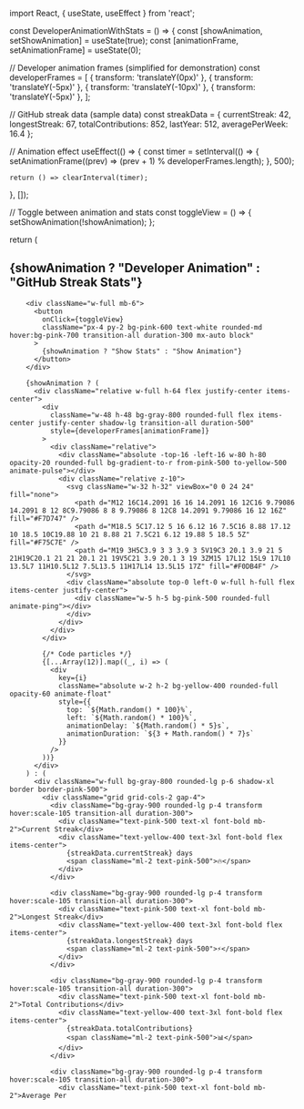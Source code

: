 import React, { useState, useEffect } from 'react';

const DeveloperAnimationWithStats = () => {
  const [showAnimation, setShowAnimation] = useState(true);
  const [animationFrame, setAnimationFrame] = useState(0);
  
  // Developer animation frames (simplified for demonstration)
  const developerFrames = [
    { transform: 'translateY(0px)' },
    { transform: 'translateY(-5px)' },
    { transform: 'translateY(-10px)' },
    { transform: 'translateY(-5px)' },
  ];
  
  // GitHub streak data (sample data)
  const streakData = {
    currentStreak: 42,
    longestStreak: 67,
    totalContributions: 852,
    lastYear: 512,
    averagePerWeek: 16.4
  };
  
  // Animation effect
  useEffect(() => {
    const timer = setInterval(() => {
      setAnimationFrame((prev) => (prev + 1) % developerFrames.length);
    }, 500);
    
    return () => clearInterval(timer);
  }, []);
  
  // Toggle between animation and stats
  const toggleView = () => {
    setShowAnimation(!showAnimation);
  };
  
  return (
    <div className="w-full p-6 bg-gray-900 rounded-lg shadow-lg overflow-hidden">
      <div className="flex flex-col items-center">
        <h2 className="text-2xl font-bold text-yellow-400 mb-6 text-center">
          {showAnimation ? "Developer Animation" : "GitHub Streak Stats"}
        </h2>
        
        <div className="w-full mb-6">
          <button 
            onClick={toggleView}
            className="px-4 py-2 bg-pink-600 text-white rounded-md hover:bg-pink-700 transition-all duration-300 mx-auto block"
          >
            {showAnimation ? "Show Stats" : "Show Animation"}
          </button>
        </div>
        
        {showAnimation ? (
          <div className="relative w-full h-64 flex justify-center items-center">
            <div 
              className="w-48 h-48 bg-gray-800 rounded-full flex items-center justify-center shadow-lg transition-all duration-500"
              style={developerFrames[animationFrame]}
            >
              <div className="relative">
                <div className="absolute -top-16 -left-16 w-80 h-80 opacity-20 rounded-full bg-gradient-to-r from-pink-500 to-yellow-500 animate-pulse"></div>
                <div className="relative z-10">
                  <svg className="w-32 h-32" viewBox="0 0 24 24" fill="none">
                    <path d="M12 16C14.2091 16 16 14.2091 16 12C16 9.79086 14.2091 8 12 8C9.79086 8 8 9.79086 8 12C8 14.2091 9.79086 16 12 16Z" fill="#F7D747" />
                    <path d="M18.5 5C17.12 5 16 6.12 16 7.5C16 8.88 17.12 10 18.5 10C19.88 10 21 8.88 21 7.5C21 6.12 19.88 5 18.5 5Z" fill="#F75C7E" />
                    <path d="M19 3H5C3.9 3 3 3.9 3 5V19C3 20.1 3.9 21 5 21H19C20.1 21 21 20.1 21 19V5C21 3.9 20.1 3 19 3ZM15 17L12 15L9 17L10 13.5L7 11H10.5L12 7.5L13.5 11H17L14 13.5L15 17Z" fill="#F0DB4F" />
                  </svg>
                  <div className="absolute top-0 left-0 w-full h-full flex items-center justify-center">
                    <div className="w-5 h-5 bg-pink-500 rounded-full animate-ping"></div>
                  </div>
                </div>
              </div>
            </div>
            
            {/* Code particles */}
            {[...Array(12)].map((_, i) => (
              <div 
                key={i}
                className="absolute w-2 h-2 bg-yellow-400 rounded-full opacity-60 animate-float"
                style={{
                  top: `${Math.random() * 100}%`,
                  left: `${Math.random() * 100}%`,
                  animationDelay: `${Math.random() * 5}s`,
                  animationDuration: `${3 + Math.random() * 7}s`
                }}
              />
            ))}
          </div>
        ) : (
          <div className="w-full bg-gray-800 rounded-lg p-6 shadow-xl border border-pink-500">
            <div className="grid grid-cols-2 gap-4">
              <div className="bg-gray-900 rounded-lg p-4 transform hover:scale-105 transition-all duration-300">
                <div className="text-pink-500 text-xl font-bold mb-2">Current Streak</div>
                <div className="text-yellow-400 text-3xl font-bold flex items-center">
                  {streakData.currentStreak} days
                  <span className="ml-2 text-pink-500">🔥</span>
                </div>
              </div>
              
              <div className="bg-gray-900 rounded-lg p-4 transform hover:scale-105 transition-all duration-300">
                <div className="text-pink-500 text-xl font-bold mb-2">Longest Streak</div>
                <div className="text-yellow-400 text-3xl font-bold flex items-center">
                  {streakData.longestStreak} days
                  <span className="ml-2 text-pink-500">⚡</span>
                </div>
              </div>
              
              <div className="bg-gray-900 rounded-lg p-4 transform hover:scale-105 transition-all duration-300">
                <div className="text-pink-500 text-xl font-bold mb-2">Total Contributions</div>
                <div className="text-yellow-400 text-3xl font-bold flex items-center">
                  {streakData.totalContributions}
                  <span className="ml-2 text-pink-500">📊</span>
                </div>
              </div>
              
              <div className="bg-gray-900 rounded-lg p-4 transform hover:scale-105 transition-all duration-300">
                <div className="text-pink-500 text-xl font-bold mb-2">Average Per